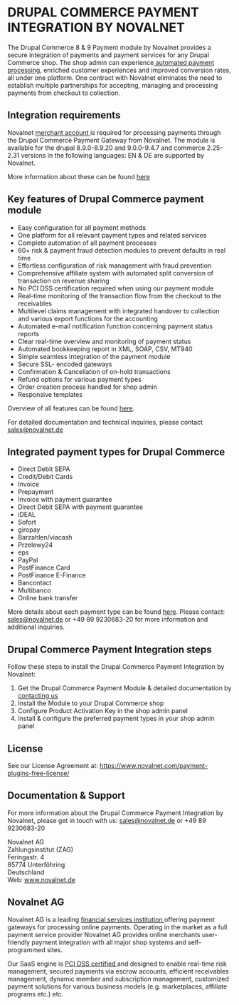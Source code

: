 # DRUPAL COMMERCE PAYMENT INTEGRATION BY NOVALNET
The Drupal Commerce 8 & 9 Payment module by Novalnet provides a secure integration of payments and payment services for any Drupal Commerce shop. The shop admin can experience<a href= "https://www.novalnet.de/full-service-zahlungsabwicklung"> automated payment processing</a>, enriched customer experiences and improved conversion rates, all under one platform. One contract with Novalnet eliminates the need to establish multiple partnerships for accepting, managing and processing payments from checkout to collection.

## Integration requirements
Novalnet <a href= "https://www.novalnet.de/"> merchant account </a> is required for processing payments through the Drupal Commerce Payment Gateway from Novalnet. The module is available for the drupal 8.9.0-8.9.20 and 9.0.0-9.4.7 and commerce 2.25-2.31 versions in the following languages: EN & DE are supported by Novalnet.

More information about these can be found <a href= "https://www.novalnet.de/integration/kostenlose-drupal-commerce-9-shop-system-module-fuer-online-payment"> here </a>

## Key features of Drupal Commerce payment module
* Easy configuration for all payment methods
* One platform for all relevant payment types and related services
* Complete automation of all payment processes
* 60+ risk & payment fraud detection modules to prevent defaults in real time
* Effortless configuration of risk management with fraud prevention
* Comprehensive affiliate system with automated split conversion of transaction on revenue sharing
* No PCI DSS certification required when using our payment module
* Real-time monitoring of the transaction flow from the checkout to the receivables
* Multilevel claims management with integrated handover to collection and various export functions for the accounting
* Automated e-mail notification function concerning payment status reports
* Clear real-time overview and monitoring of payment status
* Automated bookkeeping report in XML, SOAP, CSV, MT940
* Simple seamless integration of the payment module
* Secure SSL- encoded gateways
* Confirmation & Cancellation of on-hold transactions
* Refund options for various payment types
* Order creation process handled for shop admin
* Responsive templates

Overview of all features can be found <a href= "https://www.novalnet.de/produkte">here</a>.

For detailed documentation and technical inquiries, please contact <a href="mailto:sales@novalnet.de">sales@novalnet.de </a>

## Integrated payment types for Drupal Commerce
* Direct Debit SEPA
* Credit/Debit Cards
* Invoice
* Prepayment
* Invoice with payment guarantee
* Direct Debit SEPA with payment guarantee
* iDEAL
* Sofort
* giropay
* Barzahlen/viacash
* Przelewy24
* eps
* PayPal
* PostFinance Card
* PostFinance E-Finance
* Bancontact
* Multibanco
* Online bank transfer

More details about each payment type can be found <a href= "https://www.novalnet.de/zahlungsabwicklung">here</a>. Please contact: <a 
href="mailto:sales@novalnet.de"> sales@novalnet.de </a> or +49 89 9230683-20 for more information and additional inquiries.

## Drupal Commerce Payment Integration steps
Follow these steps to install the Drupal Commerce Payment Integration by Novalnet:

1. Get the Drupal Commerce Payment Module & detailed documentation by <a href=  "https://www.novalnet.de/kontakt"> contacting us </a>
2. Install the Module to your Drupal Commerce shop
3. Configure Product Activation Key in the shop admin panel
4. Install & configure the preferred payment types in your shop admin panel

## License
See our License Agreement at: https://www.novalnet.com/payment-plugins-free-license/</a>

## Documentation & Support

For more information about the Drupal Commerce Payment Integration by Novalnet, please get in touch with us: <a href="mailto:sales@novalnet.de"> sales@novalnet.de or +49 89 9230683-20

Novalnet AG<br>
Zahlungsinstitut (ZAG)<br>
Feringastr. 4<br>
85774 Unterföhring<br>
Deutschland<br>
Web: <a href= "https://www.novalnet.de/"> www.novalnet.de </a>

## Novalnet AG

Novalnet AG is a leading <a href="https://www.novalnet.de/zahlungsinstitut"> financial services institution </a> offering payment gateways for processing online payments. Operating in the market as a full payment service provider Novalnet AG provides online merchants user-friendly payment integration with all major shop systems and self-programmed sites.

Our SaaS engine is <a href="https://www.novalnet.de/pci-dss-zertifizierung"> PCI DSS certified </a> and designed to enable real-time risk management, secured payments via escrow accounts, efficient receivables management, dynamic member and subscription management, customized payment solutions for various business models (e.g. marketplaces, affiliate programs etc.) etc.
